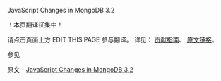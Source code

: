  JavaScript Changes in MongoDB 3.2

 ！本页翻译征集中！

请点击页面上方 EDIT THIS PAGE 参与翻译。
详见：
[贡献指南]( https://github.com/JinMuInfo/MongoDB-Manual-zh/blob/master/CONTRIBUTING.md )、
[原文链接](  https://docs.mongodb.com/manual/release-notes/3.2-javascript/  )。

 参见

原文 - [JavaScript Changes in MongoDB 3.2]( https://docs.mongodb.com/manual/release-notes/3.2-javascript/ )

